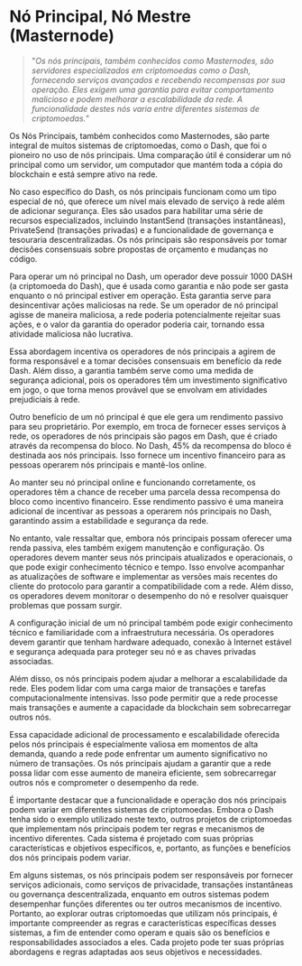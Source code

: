 # Nó Principal, Nó Mestre (Masternode)

>"*Os nós principais, também conhecidos como Masternodes, são servidores especializados em criptomoedas como o Dash, fornecendo serviços avançados e recebendo recompensas por sua operação. Eles exigem uma garantia para evitar comportamento malicioso e podem melhorar a escalabilidade da rede. A funcionalidade destes nós varia entre diferentes sistemas de criptomoedas.*"

Os Nós Principais, também conhecidos como Masternodes, são parte integral de muitos sistemas de criptomoedas, como o Dash, que foi o pioneiro no uso de nós principais. Uma comparação útil é considerar um nó principal como um servidor, um computador que mantém toda a cópia do blockchain e está sempre ativo na rede.

No caso específico do Dash, os nós principais funcionam como um tipo especial de nó, que oferece um nível mais elevado de serviço à rede além de adicionar segurança. Eles são usados para habilitar uma série de recursos especializados, incluindo InstantSend (transações instantâneas), PrivateSend (transações privadas) e a funcionalidade de governança e tesouraria descentralizadas. Os nós principais são responsáveis por tomar decisões consensuais sobre propostas de orçamento e mudanças no código.

Para operar um nó principal no Dash, um operador deve possuir 1000 DASH (a criptomoeda do Dash), que é usada como garantia e não pode ser gasta enquanto o nó principal estiver em operação. Esta garantia serve para desincentivar ações maliciosas na rede. Se um operador de nó principal agisse de maneira maliciosa, a rede poderia potencialmente rejeitar suas ações, e o valor da garantia do operador poderia cair, tornando essa atividade maliciosa não lucrativa.

Essa abordagem incentiva os operadores de nós principais a agirem de forma responsável e a tomar decisões consensuais em benefício da rede Dash. Além disso, a garantia também serve como uma medida de segurança adicional, pois os operadores têm um investimento significativo em jogo, o que torna menos provável que se envolvam em atividades prejudiciais à rede.

Outro benefício de um nó principal é que ele gera um rendimento passivo para seu proprietário. Por exemplo, em troca de fornecer esses serviços à rede, os operadores de nós principais são pagos em Dash, que é criado através da recompensa do bloco. No Dash, 45% da recompensa do bloco é destinada aos nós principais. Isso fornece um incentivo financeiro para as pessoas operarem nós principais e mantê-los online.

Ao manter seu nó principal online e funcionando corretamente, os operadores têm a chance de receber uma parcela dessa recompensa do bloco como incentivo financeiro. Esse rendimento passivo é uma maneira adicional de incentivar as pessoas a operarem nós principais no Dash, garantindo assim a estabilidade e segurança da rede.

No entanto, vale ressaltar que, embora nós principais possam oferecer uma renda passiva, eles também exigem manutenção e configuração. Os operadores devem manter seus nós principais atualizados e operacionais, o que pode exigir conhecimento técnico e tempo. Isso envolve acompanhar as atualizações de software e implementar as versões mais recentes do cliente do protocolo para garantir a compatibilidade com a rede. Além disso, os operadores devem monitorar o desempenho do nó e resolver quaisquer problemas que possam surgir.

A configuração inicial de um nó principal também pode exigir conhecimento técnico e familiaridade com a infraestrutura necessária. Os operadores devem garantir que tenham hardware adequado, conexão à Internet estável e segurança adequada para proteger seu nó e as chaves privadas associadas.

Além disso, os nós principais podem ajudar a melhorar a escalabilidade da rede. Eles podem lidar com uma carga maior de transações e tarefas computacionalmente intensivas. Isso pode permitir que a rede processe mais transações e aumente a capacidade da blockchain sem sobrecarregar outros nós. 

Essa capacidade adicional de processamento e escalabilidade oferecida pelos nós principais é especialmente valiosa em momentos de alta demanda, quando a rede pode enfrentar um aumento significativo no número de transações. Os nós principais ajudam a garantir que a rede possa lidar com esse aumento de maneira eficiente, sem sobrecarregar outros nós e comprometer o desempenho da rede.

É importante destacar que a funcionalidade e operação dos nós principais podem variar em diferentes sistemas de criptomoedas. Embora o Dash tenha sido o exemplo utilizado neste texto, outros projetos de criptomoedas que implementam nós principais podem ter regras e mecanismos de incentivo diferentes. Cada sistema é projetado com suas próprias características e objetivos específicos, e, portanto, as funções e benefícios dos nós principais podem variar.

Em alguns sistemas, os nós principais podem ser responsáveis por fornecer serviços adicionais, como serviços de privacidade, transações instantâneas ou governança descentralizada, enquanto em outros sistemas podem desempenhar funções diferentes ou ter outros mecanismos de incentivo. Portanto, ao explorar outras criptomoedas que utilizam nós principais, é importante compreender as regras e características específicas desses sistemas, a fim de entender como operam e quais são os benefícios e responsabilidades associados a eles. Cada projeto pode ter suas próprias abordagens e regras adaptadas aos seus objetivos e necessidades.